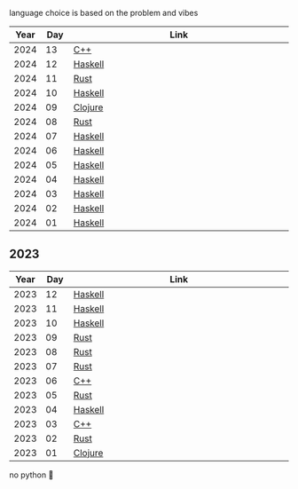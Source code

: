 <style>
table th:first-of-type {
    width: 10%;
}
table th:nth-of-type(2) {
    width: 10%;
}
table th:nth-of-type(3) {
    width: 80%;
}
</style>

language choice is based on the problem and vibes

| Year | Day | Link                                                             |
| ---- | --- | ---------------------------------------------------------------- |
| 2024 | 13  | [C++](https://github.com/kkmonlee/aoc/blob/main/2024/13.cpp)     |
| 2024 | 12  | [Haskell](https://github.com/kkmonlee/aoc/blob/main/2024/12.hs)  |
| 2024 | 11  | [Rust](https://github.com/kkmonlee/aoc/blob/main/2024/11.rs)     |
| 2024 | 10  | [Haskell](https://github.com/kkmonlee/aoc/blob/main/2024/10.hs)  |
| 2024 | 09  | [Clojure](https://github.com/kkmonlee/aoc/blob/main/2024/09.clj) |
| 2024 | 08  | [Rust](https://github.com/kkmonlee/aoc/blob/main/2024/08.rs)     |
| 2024 | 07  | [Haskell](https://github.com/kkmonlee/aoc/blob/main/2024/07.hs)  |
| 2024 | 06  | [Haskell](https://github.com/kkmonlee/aoc/blob/main/2024/06.hs)  |
| 2024 | 05  | [Haskell](https://github.com/kkmonlee/aoc/blob/main/2024/05.hs)  |
| 2024 | 04  | [Haskell](https://github.com/kkmonlee/aoc/blob/main/2024/04.hs)  |
| 2024 | 03  | [Haskell](https://github.com/kkmonlee/aoc/blob/main/2024/03.hs)  |
| 2024 | 02  | [Haskell](https://github.com/kkmonlee/aoc/blob/main/2024/02.hs)  |
| 2024 | 01  | [Haskell](https://github.com/kkmonlee/aoc/blob/main/2024/01.hs)  |

## 2023

| Year | Day | Link                                                             |
| ---- | --- | ---------------------------------------------------------------- |
| 2023 | 12  | [Haskell](https://github.com/kkmonlee/aoc/blob/main/2023/12.hs)  |
| 2023 | 11  | [Haskell](https://github.com/kkmonlee/aoc/blob/main/2023/11.hs)  |
| 2023 | 10  | [Haskell](https://github.com/kkmonlee/aoc/blob/main/2023/10.hs)  |
| 2023 | 09  | [Rust](https://github.com/kkmonlee/aoc/blob/main/2023/09.rs)     |
| 2023 | 08  | [Rust](https://github.com/kkmonlee/aoc/blob/main/2023/08.rs)     |
| 2023 | 07  | [Rust](https://github.com/kkmonlee/aoc/blob/main/2023/07.rs)     |
| 2023 | 06  | [C++](https://github.com/kkmonlee/aoc/blob/main/2023/06.cpp)     |
| 2023 | 05  | [Rust](https://github.com/kkmonlee/aoc/blob/main/2023/05.rs)     |
| 2023 | 04  | [Haskell](https://github.com/kkmonlee/aoc/blob/main/2023/04.hs)  |
| 2023 | 03  | [C++](https://github.com/kkmonlee/aoc/blob/main/2023/03.cpp)     |
| 2023 | 02  | [Rust](https://github.com/kkmonlee/aoc/blob/main/2023/02.rs)     |
| 2023 | 01  | [Clojure](https://github.com/kkmonlee/aoc/blob/main/2023/01.clj) |

no python 🤮
